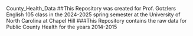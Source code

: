 County_Health_Data
##This Repository was created for Prof. Gotzlers English 105 class in the 2024-2025 spring semester at the University of North Carolina at Chapel Hill
###This Repository contains the raw data for Public County Health for the years 2014-2015
